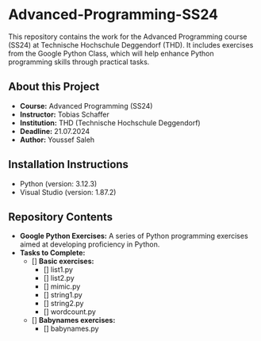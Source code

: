 # Advanced-Programming-SS24
This repository contains the work for the Advanced Programming course (SS24) at Technische Hochschule Deggendorf (THD). It includes exercises from the Google Python Class, which will help enhance Python programming skills through practical tasks.

## About this Project
- **Course:** Advanced Programming (SS24)
- **Instructor:** Tobias Schaffer
- **Institution:** THD (Technische Hochschule Deggendorf)
- **Deadline:** 21.07.2024
- **Author:** Youssef Saleh

## Installation Instructions
- Python (version: 3.12.3)
- Visual Studio (version: 1.87.2)

## Repository Contents
- **Google Python Exercises:** A series of Python programming exercises aimed at developing proficiency in Python.
- **Tasks to Complete:**
  - [] **Basic exercises:**
    - [] list1.py
    - [] list2.py
    - [] mimic.py
    - [] string1.py
    - [] string2.py
    - [] wordcount.py
  - [] **Babynames exercises:**
    - [] babynames.py
